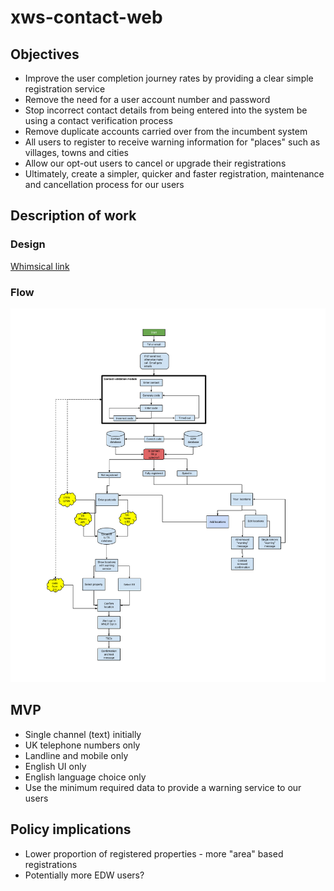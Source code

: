 # xws-contact-web

## Objectives

* Improve the user completion journey rates by providing a clear simple registration service
* Remove the need for a user account number and password
* Stop incorrect contact details from being entered into the system be using a contact verification process
* Remove duplicate accounts carried over from the incumbent system
* All users to register to receive warning information for "places" such as villages, towns and cities
* Allow our opt-out users to cancel or upgrade their registrations
* Ultimately, create a simpler, quicker and faster registration, maintenance and cancellation process for our users

## Description of work

### Design

[Whimsical link](https://whimsical.com/MMVS4m8aLDFESJwiCoTB9w)

### Flow

![xws-contact-web-steps](https://github.com/NeXt-Warning-System/documentation/blob/master/xws-contact-web/design/Contact%20first%20alpha%20v3.png)


## MVP

* Single channel (text) initially
* UK telephone numbers only
* Landline and mobile only
* English UI only
* English language choice only
* Use the minimum required data to provide a warning service to our users

## Policy implications

* Lower proportion of registered properties - more "area" based registrations
* Potentially more EDW users?

